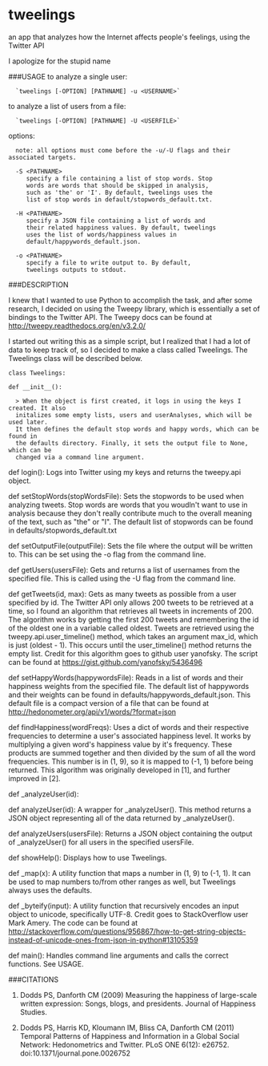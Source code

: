 # tweelings
an app that analyzes how the Internet affects people's feelings, using the Twitter API

I apologize for the stupid name

###USAGE
   to analyze a single user:

      `tweelings [-OPTION] [PATHNAME] -u <USERNAME>`

   to analyze a list of users from a file:

      `tweelings [-OPTION] [PATHNAME] -U <USERFILE>`

   options:

      note: all options must come before the -u/-U flags and their associated targets.

      -S <PATHNAME> 
         specify a file containing a list of stop words. Stop
         words are words that should be skipped in analysis,
         such as 'the' or 'I'. By default, tweelings uses the
         list of stop words in default/stopwords_default.txt.

      -H <PATHNAME>
         specify a JSON file containing a list of words and
         their related happiness values. By default, tweelings
         uses the list of words/happiness values in
         default/happywords_default.json.

      -o <PATHNAME>
         specify a file to write output to. By default,
         tweelings outputs to stdout.

###DESCRIPTION

I knew that I wanted to use Python to accomplish the task, and after some research, I decided 
on using the Tweepy library, which is essentially a set of bindings to the Twitter API.
The Tweepy docs can be found at http://tweepy.readthedocs.org/en/v3.2.0/

I started out writing this as a simple script, but I realized that I had a lot of data to keep track of, so I decided to make a class called Tweelings. The Tweelings class will be described below.

`class Tweelings:`

   `def __init__():`
   
      > When the object is first created, it logs in using the keys I created. It also
      initalizes some empty lists, users and userAnalyses, which will be used later.
      It then defines the default stop words and happy words, which can be found in
      the defaults directory. Finally, it sets the output file to None, which can be
      changed via a command line argument. 

   def login():
      Logs into Twitter using my keys and returns the tweepy.api object.

   def setStopWords(stopWordsFile):
      Sets the stopwords to be used when analyzing tweets. Stop words are words that
      you woudln't want to use in analysis because they don't really contribute much
      to the overall meaning of the text, such as "the" or "I". The default list of
      stopwords can be found in defaults/stopwords_default.txt

   def setOutputFile(outputFile):
      Sets the file where the output will be written to. This can be set using the
      -o flag from the command line.

   def getUsers(usersFile):
      Gets and returns a list of usernames from the specified file. This is called
      using the -U flag from the command line.

   def getTweets(id, max):
      Gets as many tweets as possible from a user specified by id. The Twitter API
      only allows 200 tweets to be retrieved at a time, so I found an algorithm that
      retrieves all tweets in increments of 200. The algorithm works by getting the
      first 200 tweets and remembering the id of the oldest one in a variable called
      oldest. Tweets are retrieved using the tweepy.api.user_timeline() method,
      which takes an argument max_id, which is just (oldest - 1). This occurs until
      the user_timeline() method returns the empty list.
      Credit for this algorithm goes to github user yanofsky. The script can be
      found at https://gist.github.com/yanofsky/5436496

   def setHappyWords(happywordsFile):
      Reads in a list of words and their happiness weights from the specified file.
      The default list of happywords and their weights can be found in
      defaults/happywords_default.json.
      This default file is a compact version of a file that can be found at
      http://hedonometer.org/api/v1/words/?format=json

   def findHappiness(wordFreqs):
      Uses a dict of words and their respective frequencies to determine a user's
      associated happiness level. It works by multiplying a given word's happiness
      value by it's frequency. These products are summed together and then divided
      by the sum of all the word frequencies. This number is in (1, 9), so it is
      mapped to (-1, 1) before being returned. This algorithm was originally
      developed in [1], and further improved in [2].

   def _analyzeUser(id):

   def analyzeUser(id):
      A wrapper for _analyzeUser(). This method returns a JSON object representing
      all of the data returned by _analyzeUser().

   def analyzeUsers(usersFile):
      Returns a JSON object containing the output of _analyzeUser() for all users
      in the specified usersFile.

   def showHelp():
      Displays how to use Tweelings.

   def _map(x):
      A utility function that maps a number in (1, 9) to (-1, 1). It can be used
      to map numbers to/from other ranges as well, but Tweelings always uses the
      defaults.

   def _byteify(input):
      A utility function that recursively encodes an input object to unicode,
      specifically UTF-8.
      Credit goes to StackOverflow user Mark Amery. The code can be found at
      http://stackoverflow.com/questions/956867/how-to-get-string-objects-instead-of-unicode-ones-from-json-in-python#13105359

   def main():
      Handles command line arguments and calls the correct functions. See USAGE.

###CITATIONS
   1. Dodds PS, Danforth CM (2009) Measuring the happiness of large-scale written expression: Songs, blogs, and presidents. Journal of Happiness Studies.

   2. Dodds PS, Harris KD, Kloumann IM, Bliss CA, Danforth CM (2011) Temporal Patterns of Happiness and Information in a Global Social Network: Hedonometrics and Twitter. PLoS ONE 6(12): e26752. doi:10.1371/journal.pone.0026752